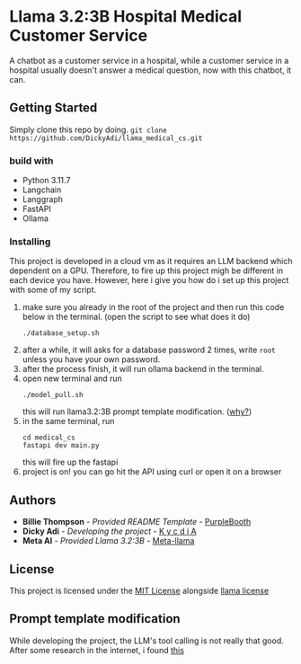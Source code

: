 # Llama 3.2:3B Hospital Medical Customer Service

A chatbot as a customer service in a hospital, while a customer service in a hospital usually doesn't answer a medical question, now with this chatbot, it can. 

## Getting Started

Simply clone this repo by doing.
`git clone https://github.com/DickyAdi/llama_medical_cs.git`

### build with

- Python 3.11.7
- Langchain
- Langgraph
- FastAPI
- Ollama

### Installing

This project is developed in a cloud vm as it requires an LLM backend which dependent on a GPU. Therefore, to fire up this project migh be different in each device you have. However, here i give you how do i set up this project with some of my script.

1. make sure you already in the root of the project and then run this code below in the terminal. (open the script to see what does it do)
    ```
    ./database_setup.sh
    ```
2. after a while, it will asks for a database password 2 times, write `root` unless you have your own password.
3. after the process finish, it will run ollama backend in the terminal.
4. open new terminal and run
    ```
    ./model_pull.sh
    ```
    this will run llama3.2:3B prompt template modification. ([why?](#prompt-template-modification))
5. in the same terminal, run
    ```
    cd medical_cs
    fastapi dev main.py
    ```
    this will fire up the fastapi
6. project is on! you can go hit the API using curl or open it on a browser

## Authors

  - **Billie Thompson** - *Provided README Template* -
    [PurpleBooth](https://github.com/PurpleBooth)
  - **Dicky Adi** - *Developing the project* -
    [K y c d i A](https://github.com/DickyAdi)
  - **Meta AI** - *Provided Llama 3.2:3B* -
    [Meta-llama](https://github.com/meta-llama)


## License

This project is licensed under the [MIT License](LICENSE) alongside [llama license](LLAMA_LICENSE)


## Prompt template modification
While developing the project, the LLM's tool calling is not really that good. After some research in the internet, i found [this](https://github.com/ollama/ollama/issues/6127#issuecomment-2264291170)


